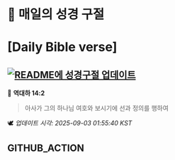 # 🙏 매일의 성경 구절
# [Daily Bible verse]
## [![README에 성경구절 업데이트](https://github.com/DONGSUKA/first_test/actions/workflows/update-readme-bible.yml/badge.svg)](https://github.com/DONGSUKA/first_test/actions/workflows/update-readme-bible.yml)
<!-- START_BIBLE_VERSE -->
📖 **역대하 14:2**
> 아사가 그의 하나님 여호와 보시기에 선과 정의를 행하여

🕊️ _업데이트 시각: 2025-09-03 01:55:40 KST_
  <!-- END_BIBLE_VERSE -->
## GITHUB_ACTION
